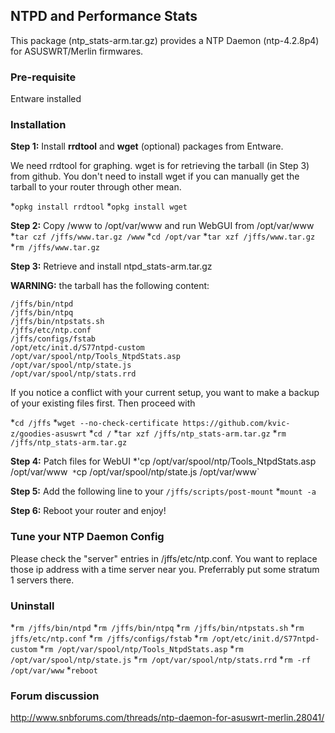 ## NTPD and Performance Stats

This package (ntp_stats-arm.tar.gz) provides a NTP Daemon (ntp-4.2.8p4) for ASUSWRT/Merlin firmwares. 

### Pre-requisite

Entware installed

### Installation

**Step 1:** Install **rrdtool** and **wget** (optional) packages from Entware. 

We need rrdtool for graphing. wget is for retrieving the tarball (in Step 3) from github. You don't need to install wget if you can manually get the tarball to your router through other mean.

*`opkg install rrdtool`
*`opkg install wget`

**Step 2:** Copy /www to /opt/var/www and run WebGUI from /opt/var/www
*`tar czf /jffs/www.tar.gz /www`
*`cd /opt/var`
*`tar xzf /jffs/www.tar.gz`
*`rm /jffs/www.tar.gz`

**Step 3:** Retrieve and install ntpd_stats-arm.tar.gz 

**WARNING:** the tarball has the following content:
```
/jffs/bin/ntpd
/jffs/bin/ntpq
/jffs/bin/ntpstats.sh
/jffs/etc/ntp.conf
/jffs/configs/fstab
/opt/etc/init.d/S77ntpd-custom
/opt/var/spool/ntp/Tools_NtpdStats.asp
/opt/var/spool/ntp/state.js
/opt/var/spool/ntp/stats.rrd
```
If you notice a conflict with your current setup, you want to make a backup of your existing files first. Then proceed with

*`cd /jffs`
*`wget --no-check-certificate https://github.com/kvic-z/goodies-asuswrt`
*`cd /`
*`tar xzf /jffs/ntp_stats-arm.tar.gz`
*`rm /jffs/ntp_stats-arm.tar.gz`

**Step 4:** Patch files for WebUI
*'cp /opt/var/spool/ntp/Tools_NtpdStats.asp /opt/var/www`
*`cp /opt/var/spool/ntp/state.js /opt/var/www`

**Step 5:** Add the following line to your `/jffs/scripts/post-mount`
*`mount -a`

**Step 6:** Reboot your router and enjoy!

### Tune your NTP Daemon Config

Please check the "server" entries in /jffs/etc/ntp.conf. You want to replace those ip address with a time server near you. Preferrably put some stratum 1 servers there.

### Uninstall
*`rm /jffs/bin/ntpd`
*`rm /jffs/bin/ntpq`
*`rm /jffs/bin/ntpstats.sh`
*`rm jffs/etc/ntp.conf`
*`rm /jffs/configs/fstab`
*`rm /opt/etc/init.d/S77ntpd-custom`
*`rm /opt/var/spool/ntp/Tools_NtpdStats.asp`
*`rm /opt/var/spool/ntp/state.js`
*`rm /opt/var/spool/ntp/stats.rrd`
*`rm -rf /opt/var/www`
*`reboot`

### Forum discussion

http://www.snbforums.com/threads/ntp-daemon-for-asuswrt-merlin.28041/
